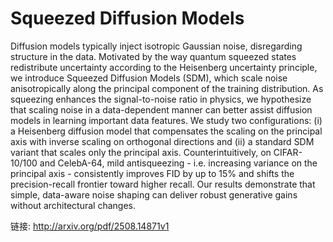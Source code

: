 # Squeezed Diffusion Models

Diffusion models typically inject isotropic Gaussian noise, disregarding
structure in the data. Motivated by the way quantum squeezed states
redistribute uncertainty according to the Heisenberg uncertainty principle, we
introduce Squeezed Diffusion Models (SDM), which scale noise anisotropically
along the principal component of the training distribution. As squeezing
enhances the signal-to-noise ratio in physics, we hypothesize that scaling
noise in a data-dependent manner can better assist diffusion models in learning
important data features. We study two configurations: (i) a Heisenberg
diffusion model that compensates the scaling on the principal axis with inverse
scaling on orthogonal directions and (ii) a standard SDM variant that scales
only the principal axis. Counterintuitively, on CIFAR-10/100 and CelebA-64,
mild antisqueezing - i.e. increasing variance on the principal axis -
consistently improves FID by up to 15% and shifts the precision-recall frontier
toward higher recall. Our results demonstrate that simple, data-aware noise
shaping can deliver robust generative gains without architectural changes.

链接: http://arxiv.org/pdf/2508.14871v1
